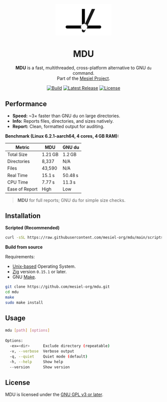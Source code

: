 <p align="center">
  <img src="doc/assets/logo.jpg" alt="MDU Logo" width="180"/>
</p>

<h1 align="center">MDU</h1>

<p align="center">
  <strong>MDU</strong> is a fast, multithreaded, cross-platform alternative to GNU <code>du</code> command.<br>
  Part of the <a href="https://github.com/mesiel-org">Mesiel Project</a>.
</p>

<p align="center">
  <a href="https://github.com/mesiel-org/mdu/actions/workflows/ci.yml"><img src="https://img.shields.io/github/actions/workflow/status/mesiel-org/mdu/release.yml?branch=main&label=build" alt="Build"/></a>
  <a href="https://github.com/mesiel-org/mdu/releases"><img src="https://img.shields.io/github/v/release/mesiel-org/mdu" alt="Latest Release"/></a>
  <a href="https://www.gnu.org/licenses/gpl-3.0.html"><img src="https://img.shields.io/badge/license-GPLv3-blue" alt="License"/></a>
</p>



## Performance

- **Speed:** ~3× faster than GNU du on large directories.  
- **Info:** Reports files, directories, and sizes natively.  
- **Report:** Clean, formatted output for auditing.

**Benchmark (Linux 6.2.1-aarch64, 4 cores, 4 GB RAM):**

| Metric           | **MDU**      | **GNU du**     |
|-----------------|--------------|----------------|
| Total Size      | 1.21 GB      | 1.2 GB         |
| Directories     | 8,337        | N/A            |
| Files           | 43,590       | N/A            |
| Real Time       | 15.1 s       | 50.48 s        |
| CPU Time        | 7.77 s       | 11.3 s         |
| Ease of Report  | High         | Low            |

> **MDU** for full reports; GNU du for simple size checks.



## Installation

**Scripted (Recommended)**
```bash
curl -sSL https://raw.githubusercontent.com/mesiel-org/mdu/main/scripts/install.sh | bash
```

**Build from source**

Requirements:
- [Unix-based](https://en.wikipedia.org/wiki/Unix) Operating System.
- [Zig](https://ziglang.org/) version `0.15.1` or later.
- GNU [Make](https://www.gnu.org/software/make/).

```bash
git clone https://github.com/mesiel-org/mdu.git
cd mdu
make
sudo make install
```



## Usage
```bash
mdu [path] [options]

Options:
  -ex=<dir>      Exclude directory (repeatable)
  -v, --verbose  Verbose output
  -q, --quiet    Quiet mode (default)
  -h, --help     Show help
  --version      Show version
```


## License

MDU is licensed under the [GNU GPL v3 or later](https://www.gnu.org/licenses/gpl-3.0.html).

